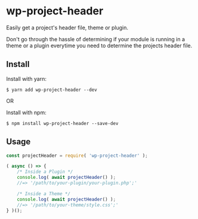# wp-project-header
Easily get a project's header file, theme or plugin.

Don't go through the hassle of determining if your module is running in a theme or a plugin everytime you need to determine the projects header file.

## Install

Install with yarn:

```
$ yarn add wp-project-header --dev
```

OR

Install with npm:

```
$ npm install wp-project-header --save-dev
```

## Usage

```js
const projectHeader = require( 'wp-project-header' );

( async () => {
	/* Inside a Plugin */
	console.log( await projectHeader() );
	//=> '/path/to/your-plugin/your-plugin.php';'

	/* Inside a Theme */
	console.log( await projectHeader() );
	//=> '/path/to/your-theme/style.css';'
} )();
```
